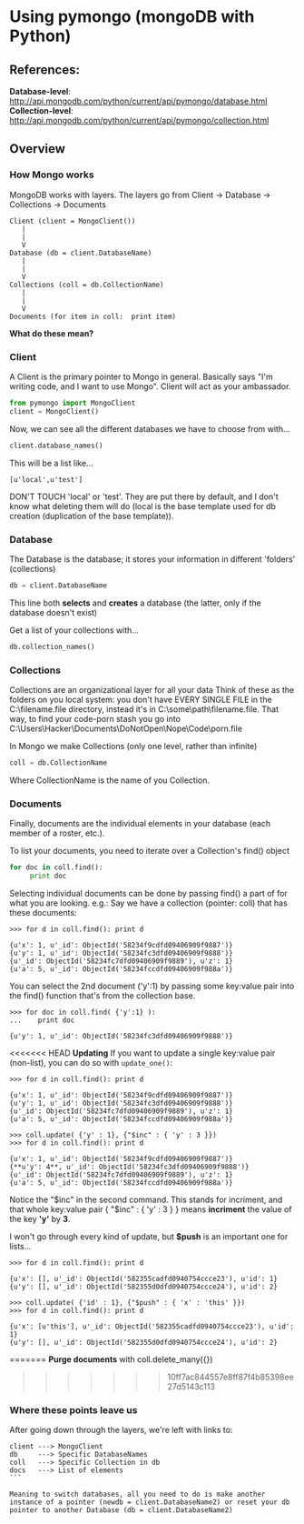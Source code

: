 # Using pymongo (mongoDB with Python)
## References:
**Database-level**:  http://api.mongodb.com/python/current/api/pymongo/database.html
**Collection-level**: http://api.mongodb.com/python/current/api/pymongo/collection.html

## Overview

### How Mongo works
MongoDB works with layers.  The layers go from Client -> Database -> Collections -> Documents

```
Client (client = MongoClient())
   |
   |
   V
Database (db = client.DatabaseName)
   |
   |
   V
Collections (coll = db.CollectionName)
   |
   |
   V
Documents (for item in coll:  print item)
```

**What do these mean?**

### Client
A Client is the primary pointer to Mongo in general.  Basically says "I'm writing code, and I want to use Mongo".  Client will act as your ambassador.

```python
from pymongo import MongoClient
client = MongoClient()
```

Now, we can see all the different databases we have to choose from with...

```python
client.database_names()
```

This will be a list like...

```
[u'local',u'test']
```

DON'T TOUCH 'local' or 'test'.  They are put there by default, and I don't know what deleting them will do (local is the base template used for db creation (duplication of the base template)).


### Database
The Database is the database; it stores your information in different 'folders' (collections)

```python
db = client.DatabaseName
```

This line both **selects** and **creates** a database (the latter, only if the database doesn't exist)

Get a list of your collections with...

```python
db.collection_names()
```

### Collections
Collections are an organizational layer for all your data
Think of these as the folders on you local system: you don't have EVERY SINGLE FILE in the C:\filename.file directory, instead it's in C:\some\path\filename.file.  That way, to find your code-porn stash you go into C:\Users\Hacker\Documents\DoNotOpen\Nope\Code\porn.file

In Mongo we make Collections (only one level, rather than infinite)

```python
coll = db.CollectionName
```

Where CollectionName is the name of you Collection.


### Documents
Finally, documents are the individual elements in your database (each member of a roster, etc.).

To list your documents, you need to iterate over a Collection's find() object

```python
for doc in coll.find():
     print doc
```

Selecting individual documents can be done by passing find() a part of for what you are looking.
e.g.: Say we have a collection (pointer: coll) that has these documents:
```
>>> for d in coll.find(): print d

{u'x': 1, u'_id': ObjectId('58234f9cdfd09406909f9887')}
{u'y': 1, u'_id': ObjectId('58234fc3dfd09406909f9888')}
{u'_id': ObjectId('58234fc7dfd09406909f9889'), u'z': 1}
{u'a': 5, u'_id': ObjectId('58234fccdfd09406909f988a')}
```

You can select the 2nd document ('y':1) by passing some key:value pair into the find() function that's from the collection base.

```
>>> for doc in coll.find( {'y':1} ):
...    print doc

{u'y': 1, u'_id': ObjectId('58234fc3dfd09406909f9888')}
```

<<<<<<< HEAD
**Updating**
If you want to update a single key:value pair (non-list), you can do so with ```update_one()```:
```
>>> for d in coll.find(): print d

{u'x': 1, u'_id': ObjectId('58234f9cdfd09406909f9887')}
{u'y': 1, u'_id': ObjectId('58234fc3dfd09406909f9888')}
{u'_id': ObjectId('58234fc7dfd09406909f9889'), u'z': 1}
{u'a': 5, u'_id': ObjectId('58234fccdfd09406909f988a')}

>>> coll.update( {'y' : 1}, {"$inc" : { 'y' : 3 }})
>>> for d in coll.find(): print d

{u'x': 1, u'_id': ObjectId('58234f9cdfd09406909f9887')}
{**u'y': 4**, u'_id': ObjectId('58234fc3dfd09406909f9888')}
{u'_id': ObjectId('58234fc7dfd09406909f9889'), u'z': 1}
{u'a': 5, u'_id': ObjectId('58234fccdfd09406909f988a')}
```
Notice the "$inc" in the second command.  This stands for incriment, and that whole key:value pair { "$inc" : { 'y' : 3 } } means **incriment** the value of the key **'y'** by **3**.

I won't go through every kind of update, but **$push** is an important one for lists...
```
>>> for d in coll.find(): print d

{u'x': [], u'_id': ObjectId('582355cadfd0940754ccce23'), u'id': 1}
{u'y': [], u'_id': ObjectId('582355d0dfd0940754ccce24'), u'id': 2}

>>> coll.update( {'id' : 1}, {"$push" : { 'x' : 'this' }})
>>> for d in coll.find(): print d

{u'x': [u'this'], u'_id': ObjectId('582355cadfd0940754ccce23'), u'id': 1}
{u'y': [], u'_id': ObjectId('582355d0dfd0940754ccce24'), u'id': 2}
```

=======
**Purge documents** with coll.delete_many({})
>>>>>>> 10ff7ac844557e8ff87f4b85398ee27d5143c113

### Where these points leave us
After going down through the layers, we're left with links to:

````
client ---> MongoClient
db     ---> Specific DatabaseNames
coll   ---> Specific Collection in db
docs   ---> List of elements
```

Meaning to switch databases, all you need to do is make another instance of a pointer (newdb = client.DatabaseName2) or reset your db pointer to another Database (db = client.DatabaseName2)
